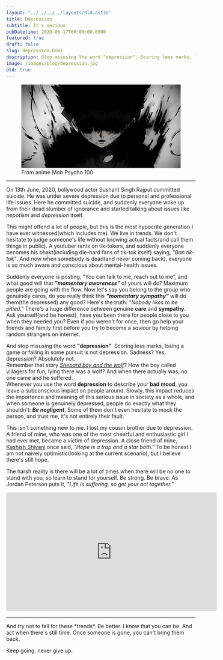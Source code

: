 ```yaml
---
layout: "../../../../layouts/Old.astro"
title: Depression
subtitle: It's serious
pubDatetime: 2020-06-17T00:00:00.0000
featured: true
draft: false
slug: depression.html
description: Stop misusing the word "depression". Scoring less marks, losing a game or failing in some pursuit is not depression. Sadness? Yes, depression? Absolutely not. 
image: /images/blog/depression.jpg
old: true
---
```


<figure>
    <img src='/images/blog/depression.jpg' alt='Depression' />
    <figcaption>From anime Mob Psycho 100</figcaption>
</figure>
<hr>

On 13th June, 2020, bollywood actor Sushant Singh Rajput committed suicide. He was under severe depression due to personal and professional life issues. Here he committed suicide, and suddenly everyone woke up from their dead slumber of ignorance and started talking about issues like *nepotism* and *depression* itself.

This might offend a lot of people, but this is the most hypocrite generation I have ever witnessed(which includes me). We live in trends. We don't hesitate to judge someone's life without knowing actual facts(and call them things in public). A youtuber rants on tik-tokers, and suddenly everyone becomes his bhakt(including die-hard fans of tik-tok itself) saying, *"Ban tik-tok"*. And now when somebody is dead(and never coming back), everyone is so much aware and conscious about mental-health issues.

Suddenly everyone is posting, "You can talk to me, reach out to me", and what good will that ***"momentary awareness"*** of yours will do? Maximum people are going with the flow. Now let's say you belong to the group who genuinely cares, do you really think this ***"momentary sympathy"*** will do them(the depressed) any good? Here's the truth: *"Nobody likes to be pitied."* There's a huge difference between genuine **care** and **sympathy**. Ask yourself(and be honest), have you been there for people close to you when they needed you? Even if you weren't for once, then go help your friends and family first before you try to become a *saviour* by helping random strangers on internet.

And stop misusing the word **"depression"**. Scoring less marks, losing a game or failing in some pursuit is not depression. Sadness? Yes, depression? Absolutely not.    
Remember that story <a href="http://www.read.gov/aesop/043.html" target="_blank"><i>Shepard boy and the wolf</i></a>? How the boy called villagers for fun, lying there was a wolf? And when there actually was, no one came and he suffered.    
Whenever you use the word **depression** to describe your **bad mood**, you leave a subconscious impact on people around. Slowly, this impact reduces the importance and meaning of this serious issue in society as a whole, and when someone is genuinely depressed, people do exactly what they shouldn't: ***Be negligent***. Some of them don't even hesitate to mock the person, and trust me, it's not entirely their fault.

This isn't something new to me. I lost my cousin brother due to depression. A friend of mine, who was one of the most cheerful and enthusiastic girl I had ever met, became a victim of depression. A close friend of mine, <a href="https://www.instagram.com/shivkashi_here/" target="_blank">Kashish Shivani</a> once said, *"Hope is a trap and a star both."* To be honest I am not naively optimistic(looking at the current scenario), but I believe there's still hope.

The harsh reality is there will be a lot of times when there will be no one to stand with you, so learn to stand for yourself. Be strong. Be brave. As Jordan Peterson puts it, *"Life is suffering, so get your act together."*    
<iframe width="560" height="315" src="https://www.youtube.com/embed/wLvd_ZbX1w0" frameborder="0" allow="accelerometer; autoplay; encrypted-media; gyroscope; picture-in-picture" allowfullscreen></iframe>
<hr>
And try not to fall for these *trends*. Be better. I know that you can be. And act when there's still time. Once someone is gone, you can't bring them back.

Keep going, never give up.
